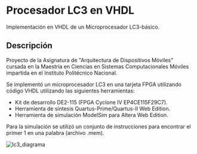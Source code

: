 # Procesador LC3 en VHDL

Implementación en VHDL de un Microprocesador LC3-básico.


## Descripción

Proyecto de la Asignatura de "Arquitectura de Dispositivos Móviles" cursada en la Maestría en Ciencias en Sistemas Computacionales Móviles impartida en el Instituto Politécnico Nacional.

Se implementó un microprocesador LC3 en una tarjeta FPGA utilizando código VHDL utilizando las siguientes herramientas:

* Kit de desarrollo DE2-115 (FPGA Cyclone IV EP4CE115F29C7).
* Herramienta de síntesis Quartus-Prime/Quartus-II Web Edition.
* Herramienta de simulación ModelSim para Altera Web Edition.

Para la simulación se utilizó un conjunto de instrucciones para encontrar el primer 1 en una palabra (archivo .mem).


![lc3_diagrama](https://user-images.githubusercontent.com/58958653/71551556-be7b7900-29af-11ea-9876-24fb05c75103.png)
